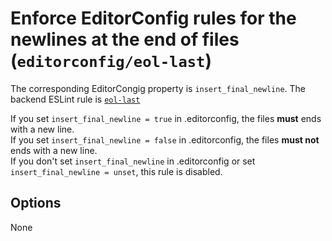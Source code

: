 # Enforce EditorConfig rules for the newlines at the end of files (`editorconfig/eol-last`)

The corresponding EditorCongig property is `insert_final_newline`.
The backend ESLint rule is [`eol-last`](https://eslint.org/docs/rules/eol-last)

If you set `insert_final_newline = true` in .editorconfig, the files **must** ends with a new line.  
If you set `insert_final_newline = false` in .editorconfig, the files **must not** ends with a new line.  
If you don't set `insert_final_newline` in .editorconfig or set `insert_final_newline = unset`, this rule is disabled.

## Options

None
